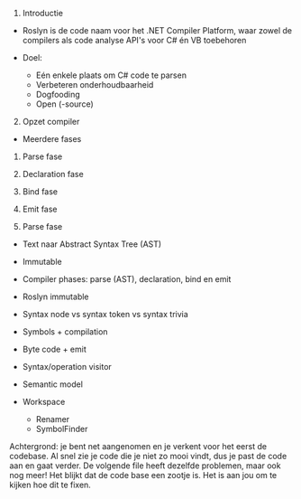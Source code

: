 1. Introductie

- Roslyn is de code naam voor het .NET Compiler Platform, waar zowel de compilers als code analyse API's voor C# én VB toebehoren
- Doel:

  - Eén enkele plaats om C# code te parsen
  - Verbeteren onderhoudbaarheid
  - Dogfooding
  - Open (-source)

2. Opzet compiler

- Meerdere fases

1. Parse fase
2. Declaration fase
3. Bind fase
4. Emit fase

5. Parse fase

- Text naar Abstract Syntax Tree (AST)
- Immutable

- Compiler phases: parse (AST), declaration, bind en emit
- Roslyn immutable
- Syntax node vs syntax token vs syntax trivia
- Symbols + compilation
- Byte code + emit
- Syntax/operation visitor
- Semantic model
- Workspace
  - Renamer
  - SymbolFinder

Achtergrond: je bent net aangenomen en je verkent voor het eerst de codebase. Al snel zie je code die je niet zo mooi vindt, dus je past de code aan en gaat verder. De volgende file heeft dezelfde problemen, maar ook nog meer! Het blijkt dat de code base een zootje is. Het is aan jou om te kijken hoe dit te fixen.
